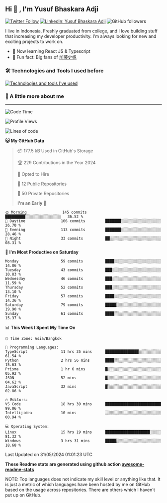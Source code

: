 ## Hi 👋 , I'm Yusuf Bhaskara Adji

[![Twitter Follow](https://img.shields.io/twitter/follow/frelein_asli?label=Follow)](https://twitter.com/intent/follow?screen_name=frelein_asli)
[![Linkedin: Yusuf Bhaskara Adji](https://img.shields.io/badge/-yusufadji-blue?style=flat-square&logo=Linkedin&logoColor=white&link=https://www.linkedin.com/in/yusuf-bhaskara-adji/)](https://www.linkedin.com/in/yusuf-bhaskara-adji/)
![GitHub followers](https://img.shields.io/github/followers/yusufadji?label=Follow&style=social)

I live in Indonesia, Freshly graduated from college, and I love building stuff that increasing my developer productivity. I'm always looking for new and exciting projects to work on.

- 🌱 Now learning React JS & Typescript
- 🐻 Fun fact: Big fans of [加藤史帆](https://www.instagram.com/katoshi.official/)

### 🛠️ Technologies and Tools I used before

[![Technologies and tools I've used](https://skillicons.dev/icons?i=html,css,js,ts,php,python,kotlin,tailwind,bootstrap,next,express,sequelize,mysql,prisma,firebase,vercel,vscode,androidstudio,bash,git,postman,figma,docker,linux&perline=12)](#)

### 🐣 A little more about me

---

<!--START_SECTION:waka-->

![Code Time](http://img.shields.io/badge/Code%20Time-1%2C032%20hrs%2021%20mins-blue)

![Profile Views](http://img.shields.io/badge/Profile%20Views-15-blue)

![Lines of code](https://img.shields.io/badge/From%20Hello%20World%20I%27ve%20Written-65.1%20thousand%20lines%20of%20code-blue)

**🐱 My GitHub Data**

> 📦 177.5 kB Used in GitHub's Storage
>
> 🏆 229 Contributions in the Year 2024
>
> 💼 Opted to Hire
>
> 📜 12 Public Repositories
>
> 🔑 50 Private Repositories
>
> **I'm an Early 🐤**

```text
🌞 Morning                145 commits         █████████░░░░░░░░░░░░░░░░   36.52 %
🌆 Daytime                106 commits         ███████░░░░░░░░░░░░░░░░░░   26.70 %
🌃 Evening                113 commits         ███████░░░░░░░░░░░░░░░░░░   28.46 %
🌙 Night                  33 commits          ██░░░░░░░░░░░░░░░░░░░░░░░   08.31 %
```

📅 **I'm Most Productive on Saturday**

```text
Monday                   59 commits          ████░░░░░░░░░░░░░░░░░░░░░   14.86 %
Tuesday                  43 commits          ███░░░░░░░░░░░░░░░░░░░░░░   10.83 %
Wednesday                46 commits          ███░░░░░░░░░░░░░░░░░░░░░░   11.59 %
Thursday                 52 commits          ███░░░░░░░░░░░░░░░░░░░░░░   13.10 %
Friday                   57 commits          ████░░░░░░░░░░░░░░░░░░░░░   14.36 %
Saturday                 79 commits          █████░░░░░░░░░░░░░░░░░░░░   19.90 %
Sunday                   61 commits          ████░░░░░░░░░░░░░░░░░░░░░   15.37 %
```

📊 **This Week I Spent My Time On**

```text
🕑︎ Time Zone: Asia/Bangkok

💬 Programming Languages:
TypeScript               11 hrs 35 mins      ███████████████░░░░░░░░░░   61.54 %
Python                   2 hrs 56 mins       ████░░░░░░░░░░░░░░░░░░░░░   15.63 %
Prisma                   1 hr 6 mins         █░░░░░░░░░░░░░░░░░░░░░░░░   05.92 %
JSON                     52 mins             █░░░░░░░░░░░░░░░░░░░░░░░░   04.62 %
JavaScript               32 mins             █░░░░░░░░░░░░░░░░░░░░░░░░   02.86 %

🔥 Editors:
VS Code                  18 hrs 39 mins      █████████████████████████   99.06 %
Intellijidea             10 mins             ░░░░░░░░░░░░░░░░░░░░░░░░░   00.94 %

💻 Operating System:
Linux                    15 hrs 19 mins      ████████████████████░░░░░   81.32 %
Windows                  3 hrs 31 mins       █████░░░░░░░░░░░░░░░░░░░░   18.68 %
```

Last Updated on 31/05/2024 01:01:23 UTC

<!--END_SECTION:waka-->

**These Readme stats are generated using github action [awesome-readme-stats](https://github.com/anmol098/waka-readme-stats)**

NOTE: Top languages does not indicate my skill level or anything like that. It is just a metric of which languages have been hosted by me on GitHub based on the usage across repositories. There are others which I haven't put up on GitHub.

